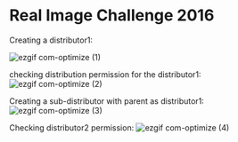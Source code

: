 # Real Image Challenge 2016


Creating a distributor1:

![ezgif com-optimize (1)](https://github.com/Yash-NN/challenge2016-GUI/assets/47495435/418c1248-0148-4cb9-936b-aee5b8c6f96d)

checking distribution permission for the distributor1:
![ezgif com-optimize (2)](https://github.com/Yash-NN/challenge2016-GUI/assets/47495435/fb622b5c-d0fa-4c63-9247-00b3a9e2e982)

Creating a sub-distributor with parent as distributor1:
![ezgif com-optimize (3)](https://github.com/Yash-NN/challenge2016-GUI/assets/47495435/99cfaad4-ca36-4331-8933-3d39dbb88aa4)

Checking distributor2 permission:
![ezgif com-optimize (4)](https://github.com/Yash-NN/challenge2016-GUI/assets/47495435/36907145-dfa1-49c3-b99c-0e1381ba6153)
